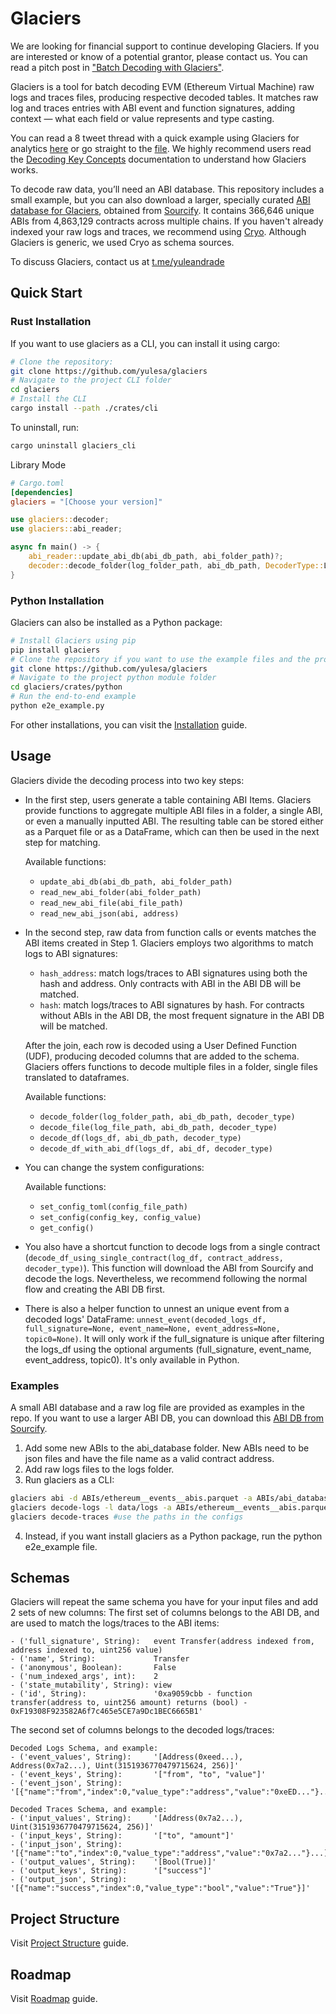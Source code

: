 # Glaciers

We are looking for financial support to continue developing Glaciers. If you are interested or know of a potential grantor, please contact us. You can read a pitch post in ["Batch Decoding with Glaciers"](https://glaciers.substack.com/p/batch-decoding-with-glaciers).

Glaciers is a tool for batch decoding EVM (Ethereum Virtual Machine) raw logs and traces files, producing respective decoded tables. It matches raw log and traces entries with ABI event and function signatures, adding context — what each field or value represents and type casting.

You can read a 8 tweet thread with a quick example using Glaciers for analytics [here](https://x.com/yulesa/status/1879574555158831389) or go straight to the [file](./glacier_analytics_example/glacier_analytics_example.ipynb). We highly recommend users read the [Decoding Key Concepts](./docs/decoding_key_concepts.md) documentation to understand how Glaciers works.

To decode raw data, you’ll need an ABI database. This repository includes a small example, but you can also download a larger, specially curated [ABI database for Glaciers](https://github.com/yulesa/sourcify_abis), obtained from [Sourcify](https://sourcify.dev/). It contains 366,646 unique ABIs from 4,863,129 contracts across multiple chains. If you haven't already indexed your raw logs and traces, we recommend using [Cryo](https://github.com/paradigmxyz/cryo). Although Glaciers is generic, we used Cryo as schema sources.

To discuss Glaciers, contact us at [t.me/yuleandrade](http://t.me/yuleandrade)

## Quick Start
### Rust Installation
If you want to use glaciers as a CLI, you can install it using cargo:

```bash
# Clone the repository:
git clone https://github.com/yulesa/glaciers
# Navigate to the project CLI folder
cd glaciers
# Install the CLI
cargo install --path ./crates/cli
```
To uninstall, run:
```bash
cargo uninstall glaciers_cli
```

Library Mode
```toml
# Cargo.toml
[dependencies]
glaciers = "[Choose your version]"
```
```rust
use glaciers::decoder;
use glaciers::abi_reader;

async fn main() -> {
    abi_reader::update_abi_db(abi_db_path, abi_folder_path)?;
    decoder::decode_folder(log_folder_path, abi_db_path, DecoderType::Log).await?;
}
```
### Python Installation

Glaciers can also be installed as a Python package:

```bash
# Install Glaciers using pip
pip install glaciers
# Clone the repository if you want to use the example files and the provided ABI database:
git clone https://github.com/yulesa/glaciers
# Navigate to the project python module folder
cd glaciers/crates/python
# Run the end-to-end example
python e2e_example.py
```
For other installations, you can visit the [Installation](./docs/installation.md) guide.
## Usage

Glaciers divide the decoding process into two key steps:

- In the first step, users generate a table containing ABI Items. Glaciers provide functions to aggregate multiple ABI files in a folder, a single ABI, or even a manually inputted ABI. The resulting table can be stored either as a Parquet file or as a DataFrame, which can then be used in the next step for matching.

    Available functions:
    - `update_abi_db(abi_db_path, abi_folder_path)`
    - `read_new_abi_folder(abi_folder_path)`
    - `read_new_abi_file(abi_file_path)`
    - `read_new_abi_json(abi, address)`

- In the second step, raw data from function calls or events matches the ABI items created in Step 1. Glaciers employs two algorithms to match logs to ABI signatures:
    - `hash_address`: match logs/traces to ABI signatures using both the hash and address. Only contracts with ABI in the ABI DB will be matched.
    - `hash`: match logs/traces to ABI signatures by hash. For contracts without ABIs in the ABI DB, the most frequent signature in the ABI DB will be matched.

    After the join, each row is decoded using a User Defined Function (UDF), producing decoded columns that are added to the schema. Glaciers offers functions to decode multiple files in a folder, single files translated to dataframes.

    Available functions:
    - `decode_folder(log_folder_path, abi_db_path, decoder_type)`
    - `decode_file(log_file_path, abi_db_path, decoder_type)`
    - `decode_df(logs_df, abi_db_path, decoder_type)`
    - `decode_df_with_abi_df(logs_df, abi_df, decoder_type)`

- You can change the system configurations:

    Available functions:
    - `set_config_toml(config_file_path)`
    - `set_config(config_key, config_value)`
    - `get_config()`

- You also have a shortcut function to decode logs from a single contract (`decode_df_using_single_contract(log_df, contract_address, decoder_type)`). This function will download the ABI from Sourcify and decode the logs. Nevertheless, we recommend following the normal flow and creating the ABI DB first.

- There is also a helper function to unnest an unique event from a decoded logs' DataFrame: `unnest_event(decoded_logs_df, full_signature=None, event_name=None, event_address=None, topic0=None)`. It will only work if the full_signature is unique after filtering the logs_df using the optional arguments (full_signature, event_name, event_address, topic0). It's only available in Python.

### Examples

A small ABI database and a raw log file are provided as examples in the repo. If you want to use a larger ABI DB, you can download this [ABI DB from Sourcify](https://github.com/yulesa/sourcify_abis).

1. Add some new ABIs to the abi_database folder. New ABIs need to be json files and have the file name as a valid contract address.
2. Add raw logs files to the logs folder.
3. Run glaciers as a CLI:
```bash
glaciers abi -d ABIs/ethereum__events__abis.parquet -a ABIs/abi_database
glaciers decode-logs -l data/logs -a ABIs/ethereum__events__abis.parquet
glaciers decode-traces #use the paths in the configs
```
4. Instead, if you want install glaciers as a Python package, run the python e2e_example file.

## Schemas

Glaciers will repeat the same schema you have for your input files and add 2 sets of new columns:
The first set of columns belongs to the ABI DB, and are used to match the logs/traces to the ABI items:

    - ('full_signature', String):   event Transfer(address indexed from, address indexed to, uint256 value)
    - ('name', String):             Transfer
    - ('anonymous', Boolean):       False
    - ('num_indexed_args', int):    2
    - ('state_mutability', String): view
    - ('id', String):               '0xa9059cbb - function transfer(address to, uint256 amount) returns (bool) - 0xF19308F923582A6f7c465e5CE7a9Dc1BEC6665B1'

The second set of columns belongs to the decoded logs/traces:

    Decoded Logs Schema, and example:
    - ('event_values', String):     '[Address(0xeed...), Address(0x7a2...), Uint(3151936770479715624, 256)]'
    - ('event_keys', String):       '["from", "to", "value"]'
    - ('event_json', String):       '[{"name":"from","index":0,"value_type":"address","value":"0xeED..."}...]'

    Decoded Traces Schema, and example:
    - ('input_values', String):     '[Address(0x7a2...), Uint(3151936770479715624, 256)]'
    - ('input_keys', String):       '["to", "amount"]'
    - ('input_json', String):       '[{"name":"to","index":0,"value_type":"address","value":"0x7a2..."}...]'
    - ('output_values', String):    '[Bool(True)]'
    - ('output_keys', String):      '["success"]'
    - ('output_json', String):      '[{"name":"success","index":0,"value_type":"bool","value":"True"}]'

## Project Structure

Visit [Project Structure](./docs/repo_structure.md) guide.

## Roadmap

Visit [Roadmap](./docs/roadmap.md) guide.

